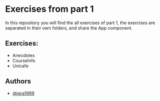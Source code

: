 # Exercises from part 1

In this repository you will find the all exercises of part 1, the exercises are separated in their own folders, and share the App component.

## Exercises:

- Anecdotes
- CourseInfo
- Unicafe

## Authors

- [@jgra1999](https://www.github.com/jgra1999)
